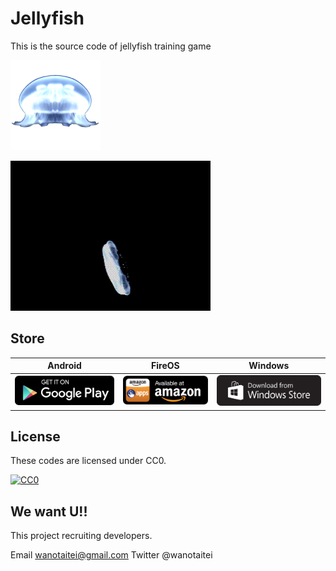 ﻿# Jellyfish

This is the source code of jellyfish training game

[![Jellyfish](https://github.com/Kasugaccho/Jellyfish/blob/master/Android/button/button.Packaging/res/drawable-xxhdpi/ic_launcher.png "Jellyfish")](https://play.google.com/store/apps/details?id=com.wanotaitei.jellyfish)

[![Jellyfish Gif](https://github.com/Kasugaccho/Jellyfish/blob/master/screenshot/jellyfish.gif)](https://play.google.com/store/apps/details?id=com.wanotaitei.jellyfish)

## Store

|Android|FireOS|Windows|
|:---:|:---:|:---:|
|[![Google Play](https://github.com/Kasugaccho/Store/blob/master/AppLogo/Store/googleplay.png "Google Play")](https://play.google.com/store/apps/details?id=com.wanotaitei.jellyfish)|[![Amazon App](https://github.com/Kasugaccho/Store/blob/master/AppLogo/Store/amazonappstore.png "Amazon App")](https://www.amazon.com/gp/product/B07F5R9M9K)|[![Windows Store](https://github.com/Kasugaccho/Store/blob/master/AppLogo/Store/windowsstore.png "Windows Store")](https://www.amazon.com/gp/product/B07F5R9M9K)|

## License

These codes are licensed under CC0.

[![CC0](http://i.creativecommons.org/p/zero/1.0/88x31.png "CC0")](http://creativecommons.org/publicdomain/zero/1.0/deed.ja)

## We want U!!

This project recruiting developers.

Email
wanotaitei@gmail.com
Twitter
@wanotaitei
